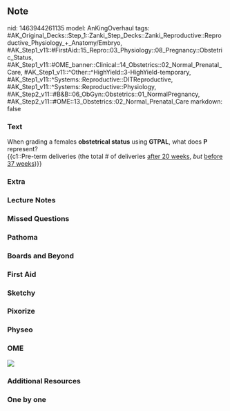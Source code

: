 ## Note
nid: 1463944261135
model: AnKingOverhaul
tags: #AK_Original_Decks::Step_1::Zanki_Step_Decks::Zanki_Reproductive::Reproductive_Physiology_+_Anatomy/Embryo, #AK_Step1_v11::#FirstAid::15_Repro::03_Physiology::08_Pregnancy::Obstetric_Status, #AK_Step1_v11::#OME_banner::Clinical::14_Obstetrics::02_Normal_Prenatal_Care, #AK_Step1_v11::^Other::^HighYield::3-HighYield-temporary, #AK_Step1_v11::^Systems::Reproductive::DITReproductive, #AK_Step1_v11::^Systems::Reproductive::Physiology, #AK_Step2_v11::#B&B::06_ObGyn::Obstetrics::01_NormalPregnancy, #AK_Step2_v11::#OME::13_Obstetrics::02_Normal_Prenatal_Care
markdown: false

### Text
<div>
  When grading a females <b>obstetrical status</b> using
  <b>GTPAL</b>, what does <b>P</b> represent?
</div>
<div>
  {{c1::Pre-term deliveries (the total # of deliveries <u>after 20
  weeks</u>, <i>but</i> <u>before 37 weeks</u>)}}
</div>

### Extra


### Lecture Notes


### Missed Questions


### Pathoma


### Boards and Beyond


### First Aid


### Sketchy


### Pixorize


### Physeo


### OME
<div class="ome-widget">
  <a href=
  "https://onlinemeded.org/spa/obstetrics/normal-prenatal-care/acquire?ref=anki">
  <img src="_OME_AnkiFlashcards_Lesson_4.png"></a>
</div>

### Additional Resources


### One by one

